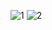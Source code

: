 
![1](https://user-images.githubusercontent.com/63107268/223370381-8fd4ff2f-0a9e-40de-a7da-1561abe78a11.PNG)
![2](https://user-images.githubusercontent.com/63107268/223370395-5e057a71-4dcc-41f2-8e9f-699387993c5f.PNG)
